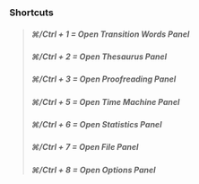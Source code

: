 ### Shortcuts

> ##### ⌘/Ctrl + 1 = Open Transition Words Panel
>
> ##### ⌘/Ctrl + 2 = Open Thesaurus Panel
>
> ##### ⌘/Ctrl + 3 = Open Proofreading Panel
>
> ##### ⌘/Ctrl + 5 = Open Time Machine Panel
>
> ##### ⌘/Ctrl + 6 = Open Statistics Panel
>
> ##### ⌘/Ctrl + 7 = Open File Panel
>
> ##### ⌘/Ctrl + 8 = Open Options Panel

##### 



